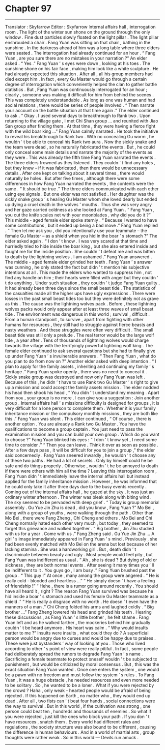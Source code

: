
# Chapter 97


---

Translator : Skyfarrow Editor : Skyfarrow
Internal affairs hall , interrogation room .
The light of the winter sun shone on the ground through the only window .
Fine dust particles slowly floated on the light pillar .
The light pillar enshrouded a chair .
Fang Yuan was sitting on that chair , bathing in the sunshine .
In the darkness ahead of him was a long table where three elders were seated .
The interrogation had already continued for an hour .
“ Fang Yuan , are you sure there are no mistakes in your narration ?” An elder asked .
“ Yes .” Fang Yuan ’ s eyes were down , looking at his toes . The sunshine shone on his fair face , making him look like a white sculpture .
He had already expected this situation .
After all , all his group members had died except him .
In fact , every Gu Master would go through a certain degree of interrogation which conveniently helped the clan to gather battle statistics . But , Fang Yuan was continuously interrogated for an hour ; clearly , someone was making it difficult for him from behind the scenes .
This was completely understandable .
As long as one was human and had social relations , there would be series of people involved .
“ Then narrate your account on the battle situation at that time again .” The elder continued to ask .
“ Okay . I used several days to breakthrough to Rank two . Upon returning to the village gate , I met Chi Shan group … and reunited with Jiao San group after finding them . At that time , they were having a fierce fight with the wild boar king …” Fang Yuan calmly narrated .
He took the initiative to reveal his breakthrough to Rank two . With no concealing Gu worm , he wouldn ’ t be able to conceal his Rank two aura .
Now the sickly snake and the team were dead , so he naturally fabricated the events . But , he could only conceal some main details and narrate the majority of the events as they were .
This was already the fifth time Fang Yuan narrated the events . The three elders frowned as they listened .
They couldn ’ t find any holes , but they knew – if it was fabricated , then there would be unnecessary details . After one kept on talking about it several times , there would naturally be holes . But after five times , although there were some differences in how Fang Yuan narrated the events , the contents were the same .
“ It should be true .” The three elders communicated with each other using eye signals .
But one elder was not satisfied .
Her daughter was the sickly snake group ’ s healing Gu Master whom she loved dearly but ended up dying a cruel death in the wolves ’ mouths . Thus she was very angry and her gaze carried coldness as she looked at Fang Yuan .
“ Fang Yuan , you cut the knife scales net with your moonblades , why did you do it ?” This middle - aged female elder spoke sternly .
“ Because I wanted to have some contributions , but it ended up being a bad move .” Fang Yuan replied .
“ Then let me ask you , did you intentionally use your teammate – the female Gu Master – as a shield when you hid in the boar ’ s stomach ?” The elder asked again .
“ I don ’ t know . I was very scared at that time and hurriedly tried to hide inside the boar king , but she also entered inside and fought me for the inside position . She couldn ’ t defeat me and was bitten to death by the lightning wolves . I am ashamed .” Fang Yuan answered .
The middle - aged female elder grinded her teeth . Fang Yuan ’ s answer was cunning , he only stated the fact but didn ’ t mention his subjective intentions at all . This made the elders who wanted to suppress him , not find any handle on him ; their hearts were filled with anger but they couldn ’ t do anything .
Under such situation , they couldn ’ t judge Fang Yuan guilty .
It had already been three days since the small beast tide .
The statistics of the casualties made all the higher ups have ugly expressions .
There were losses in the past small beast tides too but they were definitely not as grave as this . The cause was the lightning wolves pack . Before , these lightning wolves packs would only appear after at least three waves of small beast tide .
The environment was dangerous in this world ; survival , difficult .
From a human standpoint , to survive , apart from fighting with other humans for resources , they still had to struggle against fierce beasts and nasty weathers .
And these struggles were often very difficult .
The small beast tide was still only a prelude . The real terror would be the large wolf tide , a year after . Tens of thousands of lightning wolves would charge towards the village with the terrifyingly powerful lightning wolf king .
The female elder continued to ask several questions but she had to finally give up under Fang Yuan ’ s invulnerable answers .
“ Then Fang Yuan , what do you plan to do from now on ?” Another elder asked with deep intention .
“ I plan to apply for the family assets , inheriting and continuing my family ’ s heritage .” Fang Yuan spoke openly , there was no need to conceal it .
Sickly snake group was destroyed and now only Fang Yuan was left . Because of this , he didn ’ t have to use Rank two Gu Master ’ s right to give up a mission and could accept the family assets mission .
The elder nodded his head then shook his head , “ You didn ’ t understand my meaning . Apart from you , your group is no more . I can give you a suggestion : Join another group . Internal affairs hall ’ s missions difficulty is designed for groups , it is very difficult for a lone person to complete them . Whether it is your family inheritance mission or the compulsory monthly missions , they are both like this .”
Fang Yuan was silent .
This elder continued , “ Of course , there is another option . You are already a Rank two Gu Master . You have the qualifications to become a group captain . You just need to pass the examination mission and you can build your own group . Which do you want to choose ?”
Fang Yuan blinked his eyes : “ I don ’ t know yet , I need some time to consider .”
“ Then you can leave . Think it over as soon as possible . After a few days pass , it will be difficult for you to join a group ,” the elder said concernedly .
Fang Yuan sneered inwardly , he wouldn ’ t choose any of these two paths .
He had a lot of secrets . Only by himself could he be safe and do things properly . Otherwise , wouldn ’ t he be annoyed to death if there were others with him all the time ?
Leaving this interrogation room , Fang Yuan didn ’ t immediately leave the internal affairs hall but instead applied for the family inheritance mission . However , he was informed that he could only take it after three days due to the busy events recently .
Coming out of the internal affairs hall , he gazed at the sky .
It was just an ordinary winter afternoon .
The winter was bleak along with biting wind . The sky seemed to be pervaded with deep grief .
“ Today is group memorial assembly . Gu Yue Jin Zhu is dead , did you know , Fang Yuan ?” Mo Bei , along with a group of youths , were walking through the path .
Other than Mo Bei , there were Fang Zheng , Chi Cheng and others .
Mo Bei and Chi Cheng normally hated each other very much , but today , they seemed to forget this grievance and walked together .
“ Big brother , Jin Zhu studied with us for a year . Come with us .” Fang Zheng said .
Gu Yue Jin Zhu …
A girl ’ s image immediately appeared in Fang Yuan ’ s mind .
Previously , she had been evenly matched with Mo Bei on the arena but lost because of her lacking stamina . She was a hardworking girl .
But , death didn ’ t discriminate between beauty and ugly .
Most people would feel pity , but Fang Yuan was indifferent as usual .
“ Ah , she is dead ? But dying of old or sickness , they are both normal events . After seeing it many times you ’ ll be indifferent to it . You guys go , I am busy .” Fang Yuan brushed past the group .
“ This guy !” At once , many among the group were angered .
“ He is really cold - blooded and heartless …”
“ He simply doesn ’ t have a feeling of friendship !”
“ Hehe , there is a rumor going around recently . You should have all heard it , right ? The reason Fang Yuan survived was because he hid inside a boar ’ s stomach and used his female Gu Master teammate as a shield .”
“ He is really a disgrace with no worth . He doesn ’ t even have the manners of a man .” Chi Cheng folded his arms and laughed coldly .
“ Big brother …” Fang Zheng lowered his head and grinded his teeth .
Hearing these discussions , as Fang Yuan ’ s little brother , he felt shame .
Fang Yuan left and as he walked farther , the mockeries behind him gradually couldn ’ t be heard anymore .
His heart was calm .
“ Why would insults matter to me ?”
Insults were insults , what could they do ?
A superficial person would be angry due to curses and would be happy due to praises .
These were just bystanders ’ way of looking at you . Those who lived according to other ’ s point of view were really pitiful .
In fact , some people had deliberately spread the rumors to degrade Fang Yuan ’ s name .
Sacrificing a female teammate to protect oneself wouldn ’ t be subjected to punishment , but would be criticized by moral consensus .
But , this was the exact situation Fang Yuan wanted .
Once one enters the system , one would be a pawn with no freedom and must follow the system ’ s rules . To Fang Yuan , it was a huge obstacle , he needed resources and even more needed to be solitary .
So , he wanted to be a loner .
What if you were rejected by the crowd ? Haha , only weak - hearted people would be afraid of being rejected .
If this happened on Earth , no matter who , they would end up dead . After all , two fists can ’ t beat four hands , social connections were the way to survival .
But in this world , if the cultivation was strong , one person could beat ten , hundreds and thousands of enemies . So what if you were rejected , just kill the ones who block your path . If you don ’ t have resources , snatch them .
Every world had different rules and regulations , the society structure was also bound to be different , causing the difference in human behaviours .
And in a world of martial arts , group thoughts were rather weak .
So in this world —
Devils run amuck .

---

